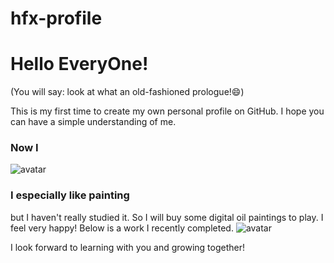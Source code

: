 # hfx-profile
# Hello EveryOne! 
(You will say: look at what an old-fashioned prologue!:smile:)

This is my first time to create my own personal profile on GitHub. I hope you can have a simple understanding of me.
### Now I
![avatar](D:\wsl\me.jpg)

### I especially like painting
but I haven't really studied it. So I will buy some digital oil paintings to play. I feel very happy! Below is a work I recently completed.
![avatar](D:\wsl\milu.jpg)


I look forward to learning with you and growing together!